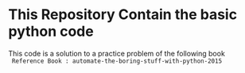 # This Repository Contain the basic python code 
This code is a solution to a practice problem of the following book\
` Reference Book : automate-the-boring-stuff-with-python-2015`
